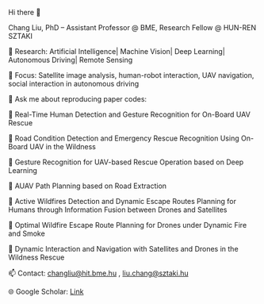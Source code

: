Hi there 👋

Chang Liu, PhD – Assistant Professor @ BME, Research Fellow @ HUN-REN SZTAKI

🔭 Research: Artificial Intelligence| Machine Vision| Deep Learning| Autonomous Driving| Remote Sensing

🌱 Focus: Satellite image analysis, human-robot interaction, UAV navigation, social interaction in autonomous driving

💬 Ask me about reproducing paper codes:

🚀 Real-Time Human Detection and Gesture Recognition for On-Board UAV Rescue

🚀 Road Condition Detection and Emergency Rescue Recognition Using On-Board UAV in the Wildness

🚀 Gesture Recognition for UAV-based Rescue Operation based on Deep Learning

🚀 AUAV Path Planning based on Road Extraction

🚀 Active Wildfires Detection and Dynamic Escape Routes Planning for Humans through Information Fusion between Drones and Satellites

🚀 Optimal Wildfire Escape Route Planning for Drones under Dynamic Fire and Smoke

🚀 Dynamic Interaction and Navigation with Satellites and Drones in the Wildness Rescue


📫 Contact: changliu@hit.bme.hu
, liu.chang@sztaki.hu

🌐 Google Scholar: [Link](https://scholar.google.com.hk/citations?user=-azXsEwAAAAJ&hl=en)
